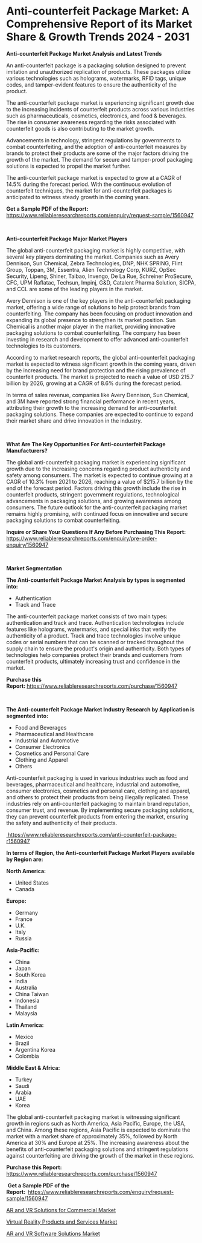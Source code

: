 <p><h1>Anti-counterfeit Package Market: A Comprehensive Report of its Market Share & Growth Trends 2024 - 2031</h1></p><p><strong>Anti-counterfeit Package Market Analysis and Latest Trends</strong></p>
<p><p>An anti-counterfeit package is a packaging solution designed to prevent imitation and unauthorized replication of products. These packages utilize various technologies such as holograms, watermarks, RFID tags, unique codes, and tamper-evident features to ensure the authenticity of the product.</p><p>The anti-counterfeit package market is experiencing significant growth due to the increasing incidents of counterfeit products across various industries such as pharmaceuticals, cosmetics, electronics, and food & beverages. The rise in consumer awareness regarding the risks associated with counterfeit goods is also contributing to the market growth.</p><p>Advancements in technology, stringent regulations by governments to combat counterfeiting, and the adoption of anti-counterfeit measures by brands to protect their products are some of the major factors driving the growth of the market. The demand for secure and tamper-proof packaging solutions is expected to propel the market further.</p><p>The anti-counterfeit package market is expected to grow at a CAGR of 14.5% during the forecast period. With the continuous evolution of counterfeit techniques, the market for anti-counterfeit packages is anticipated to witness steady growth in the coming years.</p></p>
<p><strong>Get a Sample PDF of the Report:&nbsp;</strong> <a href="https://www.reliableresearchreports.com/enquiry/request-sample/1560947">https://www.reliableresearchreports.com/enquiry/request-sample/1560947</a></p>
<p>&nbsp;</p>
<p><strong>Anti-counterfeit Package Major Market Players</strong></p>
<p><p>The global anti-counterfeit packaging market is highly competitive, with several key players dominating the market. Companies such as Avery Dennison, Sun Chemical, Zebra Technologies, DNP, NHK SPRING, Flint Group, Toppan, 3M, Essentra, Alien Technology Corp, KURZ, OpSec Security, Lipeng, Shiner, Taibao, Invengo, De La Rue, Schreiner ProSecure, CFC, UPM Raflatac, Techsun, Impinj, G&D, Catalent Pharma Solution, SICPA, and CCL are some of the leading players in the market.</p><p>Avery Dennison is one of the key players in the anti-counterfeit packaging market, offering a wide range of solutions to help protect brands from counterfeiting. The company has been focusing on product innovation and expanding its global presence to strengthen its market position. Sun Chemical is another major player in the market, providing innovative packaging solutions to combat counterfeiting. The company has been investing in research and development to offer advanced anti-counterfeit technologies to its customers.</p><p>According to market research reports, the global anti-counterfeit packaging market is expected to witness significant growth in the coming years, driven by the increasing need for brand protection and the rising prevalence of counterfeit products. The market is projected to reach a value of USD 215.7 billion by 2026, growing at a CAGR of 8.6% during the forecast period.</p><p>In terms of sales revenue, companies like Avery Dennison, Sun Chemical, and 3M have reported strong financial performance in recent years, attributing their growth to the increasing demand for anti-counterfeit packaging solutions. These companies are expected to continue to expand their market share and drive innovation in the industry.</p></p>
<p>&nbsp;</p>
<p><strong>What Are The Key Opportunities For Anti-counterfeit Package Manufacturers?</strong></p>
<p><p>The global anti-counterfeit packaging market is experiencing significant growth due to the increasing concerns regarding product authenticity and safety among consumers. The market is expected to continue growing at a CAGR of 10.3% from 2021 to 2026, reaching a value of $215.7 billion by the end of the forecast period. Factors driving this growth include the rise in counterfeit products, stringent government regulations, technological advancements in packaging solutions, and growing awareness among consumers. The future outlook for the anti-counterfeit packaging market remains highly promising, with continued focus on innovative and secure packaging solutions to combat counterfeiting.</p></p>
<p><strong>Inquire or Share Your Questions If Any Before Purchasing This Report:</strong> <a href="https://www.reliableresearchreports.com/enquiry/pre-order-enquiry/1560947">https://www.reliableresearchreports.com/enquiry/pre-order-enquiry/1560947</a></p>
<p>&nbsp;</p>
<p><strong>Market Segmentation</strong></p>
<p><strong>The Anti-counterfeit Package Market Analysis by types is segmented into:</strong></p>
<p><ul><li>Authentication</li><li>Track and Trace</li></ul></p>
<p><p>The anti-counterfeit package market consists of two main types: authentication and track and trace. Authentication technologies include features like holograms, watermarks, and special inks that verify the authenticity of a product. Track and trace technologies involve unique codes or serial numbers that can be scanned or tracked throughout the supply chain to ensure the product's origin and authenticity. Both types of technologies help companies protect their brands and customers from counterfeit products, ultimately increasing trust and confidence in the market.</p></p>
<p><strong>Purchase this Report:&nbsp;</strong><a href="https://www.reliableresearchreports.com/purchase/1560947">https://www.reliableresearchreports.com/purchase/1560947</a></p>
<p>&nbsp;</p>
<p><strong>The Anti-counterfeit Package Market Industry Research by Application is segmented into:</strong></p>
<p><ul><li>Food and Beverages</li><li>Pharmaceutical and Healthcare</li><li>Industrial and Automotive</li><li>Consumer Electronics</li><li>Cosmetics and Personal Care</li><li>Clothing and Apparel</li><li>Others</li></ul></p>
<p><p>Anti-counterfeit packaging is used in various industries such as food and beverages, pharmaceutical and healthcare, industrial and automotive, consumer electronics, cosmetics and personal care, clothing and apparel, and others to protect their products from being illegally replicated. These industries rely on anti-counterfeit packaging to maintain brand reputation, consumer trust, and revenue. By implementing secure packaging solutions, they can prevent counterfeit products from entering the market, ensuring the safety and authenticity of their products.</p></p>
<p><a href="https://www.reliableresearchreports.com/anti-counterfeit-package-r1560947">&nbsp;https://www.reliableresearchreports.com/anti-counterfeit-package-r1560947</a></p>
<p><strong>In terms of Region, the Anti-counterfeit Package Market Players available by Region are:</strong></p>
<p>
    <p> <strong> North America: </strong>
        <ul>
            <li>United States</li>
            <li>Canada</li>
        </ul>
        </p> 
    <p> <strong> Europe: </strong>
        <ul>
            <li>Germany</li>
            <li>France</li>
            <li>U.K.</li>
            <li>Italy</li>
            <li>Russia</li>
        </ul>
        </p> 
    <p> <strong> Asia-Pacific: </strong>
        <ul>
            <li>China</li>
            <li>Japan</li>
            <li>South Korea</li>
            <li>India</li>
            <li>Australia</li>
            <li>China Taiwan</li>
            <li>Indonesia</li>
            <li>Thailand</li>
            <li>Malaysia</li>
        </ul>
        </p> 
    <p> <strong> Latin America: </strong>
        <ul>
            <li>Mexico</li>
            <li>Brazil</li>
            <li>Argentina Korea</li>
            <li>Colombia</li>
        </ul>
        </p> 
    <p> <strong> Middle East & Africa: </strong>
        <ul>
            <li>Turkey</li>
            <li>Saudi</li>
            <li>Arabia</li>
            <li>UAE</li>
            <li>Korea</li>
        </ul>
    </p>
    </p>
<p><p>The global anti-counterfeit packaging market is witnessing significant growth in regions such as North America, Asia Pacific, Europe, the USA, and China. Among these regions, Asia Pacific is expected to dominate the market with a market share of approximately 35%, followed by North America at 30% and Europe at 25%. The increasing awareness about the benefits of anti-counterfeit packaging solutions and stringent regulations against counterfeiting are driving the growth of the market in these regions.</p></p>
<p><strong>Purchase this Report: </strong><a href="https://www.reliableresearchreports.com/purchase/1560947">https://www.reliableresearchreports.com/purchase/1560947</a></p>
<p>&nbsp;<strong>Get a Sample PDF of the Report:&nbsp;&nbsp;</strong><a href="https://www.reliableresearchreports.com/enquiry/request-sample/1560947">https://www.reliableresearchreports.com/enquiry/request-sample/1560947</a></p>
<p><strong></strong></p>
<p><p><a href="https://github.com/luckyshygirl/Market-Research-Report-List-5/blob/main/ar-and-vr-solutions-for-commercial-market.md">AR and VR Solutions for Commercial Market</a></p><p><a href="https://github.com/arionmp/Market-Research-Report-List-4/blob/main/virtual-reality-products-and-services-market.md">Virtual Reality Products and Services Market</a></p><p><a href="https://github.com/markusgodoy/Market-Research-Report-List-4/blob/main/ar-and-vr-software-solutions-market.md">AR and VR Software Solutions Market</a></p></p>